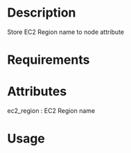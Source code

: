 Description
===========
Store EC2 Region name to node attribute

Requirements
============

Attributes
==========
ec2_region : EC2 Region name

Usage
=====


